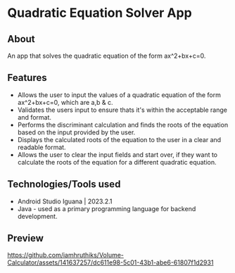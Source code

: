 # Quadratic Equation Solver App

## About
An app that solves the quadratic equation of the form ax^2+bx+c=0.

## Features
- Allows the user to input the values of a quadratic equation of the form ax^2+bx+c=0, which are a,b & c.
- Validates the users input to ensure thats it's within the acceptable range and format.
- Performs the discriminant calculation and finds the roots of the equation based on the input provided by the user.
- Displays the calculated roots of the equation to the user in a clear and readable format.
- Allows the user to clear the input fields and start over, if they want to calculate the roots of the equation for a different quadratic equation.

## Technologies/Tools used
- Android Studio Iguana | 2023.2.1
- Java - used as a primary programming language for backend development.

## Preview


https://github.com/iamhruthiks/Volume-Calculator/assets/141637257/dc611e98-5c01-43b1-abe6-61807f1d2931













